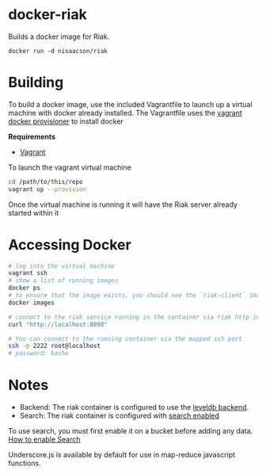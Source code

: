 docker-riak
===========

Builds a docker image for Riak.

```docker run -d nisaacson/riak```

# Building

To build a docker image, use the included Vagrantfile to launch up a virtual machine with docker already installed. The Vagrantfile uses the [vagrant docker provisioner](http://docs.vagrantup.com/v2/provisioning/docker.html) to install docker

**Requirements**

* [Vagrant](http://www.vagrantup.com/)

To launch the vagrant virtual machine

```bash
cd /path/to/this/repo
vagrant up --provision
```

Once the virtual machine is running it will have the Riak server already started within it

# Accessing Docker
```bash
# log into the virtual machine
vagrant ssh
# show a list of running images
docker ps
# to ensure that the image exists, you should see the `riak-client` image in the list output
docker images

# connect to the riak service running in the container via riak http interface
curl "http://localhost:8098"

# You can connect to the running container via the mapped ssh port
ssh -p 2222 root@localhost
# password: basho
```

# Notes

* Backend: The riak container is configured to use the [leveldb backend](http://docs.basho.com/riak/latest/ops/advanced/backends/leveldb/).
* Search: The riak container is configured with [search enabled](http://docs.basho.com/riak/latest/ops/advanced/configs/search/)

To use search, you must first enable it on a bucket before adding any data. [How to enable Search](http://docs.basho.com/riak/1.4.0/cookbooks/Riak-Search---Indexing-and-Querying-Riak-KV-Data/)

Underscore.js is available by default for use in map-reduce javascript functions.
